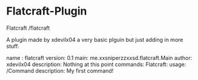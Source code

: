 Flatcraft-Plugin
================

Flatcraft /flatcraft

A plugin made by xdevilx04 a very basic plguin but just adding in more stuff.

name : flatcraft
version: 0.1
main: me.xxsniperzzxxsd.flatcraft.Main
author: xdevilx04
description: Nothing at this point
commands:
    Flatcraft:
        usage: /Command
        description: My first command!
